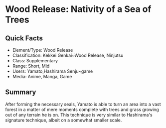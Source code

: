 # Wood Release: Nativity of a Sea of Trees

## Quick Facts
- Element/Type: Wood Release
- Classification: Kekkei Genkai~Wood Release, Ninjutsu
- Class: Supplementary
- Range: Short, Mid
- Users: Yamato,Hashirama Senju~game
- Media: Anime, Manga, Game

## Summary
After forming the necessary seals, Yamato is able to turn an area into a vast forest in a matter of mere moments complete with trees and grass growing out of any terrain he is on. This technique is very similar to Hashirama's signature technique, albeit on a somewhat smaller scale.
